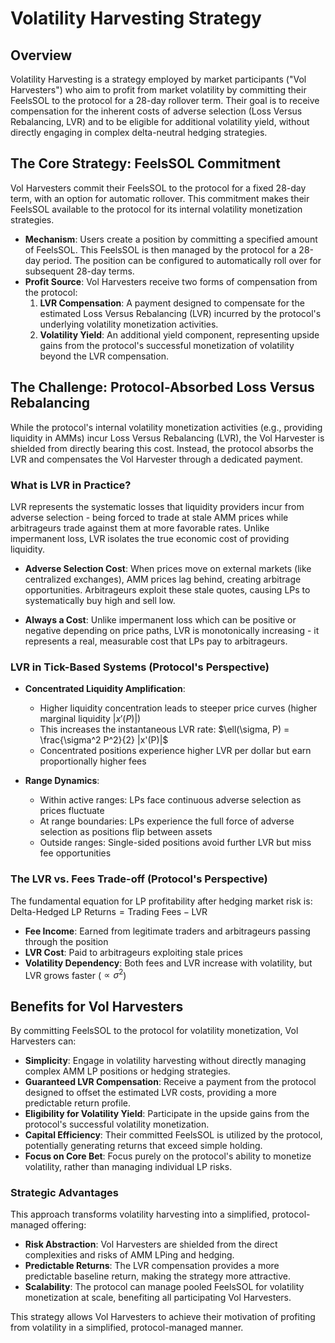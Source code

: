 # Volatility Harvesting Strategy

## Overview

Volatility Harvesting is a strategy employed by market participants ("Vol Harvesters") who aim to profit from market volatility by committing their FeelsSOL to the protocol for a 28-day rollover term. Their goal is to receive compensation for the inherent costs of adverse selection (Loss Versus Rebalancing, LVR) and to be eligible for additional volatility yield, without directly engaging in complex delta-neutral hedging strategies.

## The Core Strategy: FeelsSOL Commitment

Vol Harvesters commit their FeelsSOL to the protocol for a fixed 28-day term, with an option for automatic rollover. This commitment makes their FeelsSOL available to the protocol for its internal volatility monetization strategies.

*   **Mechanism**: Users create a position by committing a specified amount of FeelsSOL. This FeelsSOL is then managed by the protocol for a 28-day period. The position can be configured to automatically roll over for subsequent 28-day terms.
*   **Profit Source**: Vol Harvesters receive two forms of compensation from the protocol:
    1.  **LVR Compensation**: A payment designed to compensate for the estimated Loss Versus Rebalancing (LVR) incurred by the protocol's underlying volatility monetization activities.
    2.  **Volatility Yield**: An additional yield component, representing upside gains from the protocol's successful monetization of volatility beyond the LVR compensation.

## The Challenge: Protocol-Absorbed Loss Versus Rebalancing

While the protocol's internal volatility monetization activities (e.g., providing liquidity in AMMs) incur Loss Versus Rebalancing (LVR), the Vol Harvester is shielded from directly bearing this cost. Instead, the protocol absorbs the LVR and compensates the Vol Harvester through a dedicated payment.

### What is LVR in Practice?

LVR represents the systematic losses that liquidity providers incur from adverse selection - being forced to trade at stale AMM prices while arbitrageurs trade against them at more favorable rates. Unlike impermanent loss, LVR isolates the true economic cost of providing liquidity.

*   **Adverse Selection Cost**: When prices move on external markets (like centralized exchanges), AMM prices lag behind, creating arbitrage opportunities. Arbitrageurs exploit these stale quotes, causing LPs to systematically buy high and sell low.

*   **Always a Cost**: Unlike impermanent loss which can be positive or negative depending on price paths, LVR is monotonically increasing - it represents a real, measurable cost that LPs pay to arbitrageurs.

### LVR in Tick-Based Systems (Protocol's Perspective)

*   **Concentrated Liquidity Amplification**: 
    *   Higher liquidity concentration leads to steeper price curves (higher marginal liquidity $|x'(P)|$)
    *   This increases the instantaneous LVR rate: $\ell(\sigma, P) = \frac{\sigma^2 P^2}{2} |x'(P)|$
    *   Concentrated positions experience higher LVR per dollar but earn proportionally higher fees

*   **Range Dynamics**: 
    *   Within active ranges: LPs face continuous adverse selection as prices fluctuate
    *   At range boundaries: LPs experience the full force of adverse selection as positions flip between assets
    *   Outside ranges: Single-sided positions avoid further LVR but miss fee opportunities

### The LVR vs. Fees Trade-off (Protocol's Perspective)

The fundamental equation for LP profitability after hedging market risk is:
$\text{Delta-Hedged LP Returns} = \text{Trading Fees} - \text{LVR}$

*   **Fee Income**: Earned from legitimate traders and arbitrageurs passing through the position
*   **LVR Cost**: Paid to arbitrageurs exploiting stale prices
*   **Volatility Dependency**: Both fees and LVR increase with volatility, but LVR grows faster ($\propto \sigma^2$)




## Benefits for Vol Harvesters

By committing FeelsSOL to the protocol for volatility monetization, Vol Harvesters can:

*   **Simplicity**: Engage in volatility harvesting without directly managing complex AMM LP positions or hedging strategies.
*   **Guaranteed LVR Compensation**: Receive a payment from the protocol designed to offset the estimated LVR costs, providing a more predictable return profile.
*   **Eligibility for Volatility Yield**: Participate in the upside gains from the protocol's successful volatility monetization.
*   **Capital Efficiency**: Their committed FeelsSOL is utilized by the protocol, potentially generating returns that exceed simple holding.
*   **Focus on Core Bet**: Focus purely on the protocol's ability to monetize volatility, rather than managing individual LP risks.

### Strategic Advantages

This approach transforms volatility harvesting into a simplified, protocol-managed offering:

*   **Risk Abstraction**: Vol Harvesters are shielded from the direct complexities and risks of AMM LPing and hedging.
*   **Predictable Returns**: The LVR compensation provides a more predictable baseline return, making the strategy more attractive.
*   **Scalability**: The protocol can manage pooled FeelsSOL for volatility monetization at scale, benefiting all participating Vol Harvesters.

This strategy allows Vol Harvesters to achieve their motivation of profiting from volatility in a simplified, protocol-managed manner.
